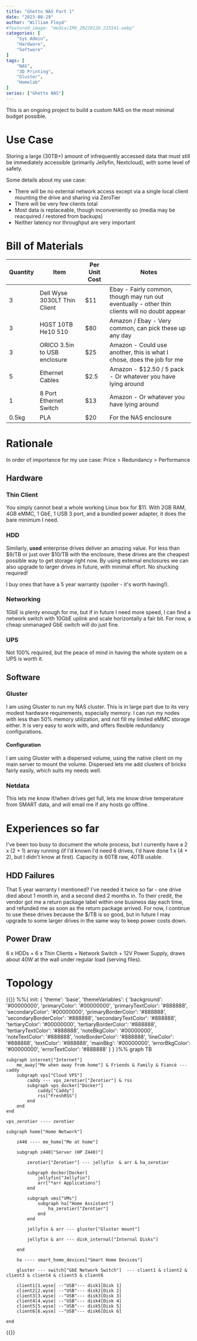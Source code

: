 ```yaml
---
title: "Ghetto NAS Part 1"
date: "2023-08-29"
author: "William Floyd"
#featured_image: "media/IMG_20220126_225541.webp"
categories: [
    "Sys Admin",
    "Hardware",
    "Software"
]
tags: [
    "NAS",
    "3D Printing",
    "Gluster",
    "Homelab"
]
series: ["Ghetto NAS"]
---
```


This is an ongoing project to build a custom NAS on the most minimal budget possible.

# Use Case

Storing a large (30TB+) amount of infrequently accessed data that must still be immediately accessible (primarily Jellyfin, Nextcloud), with some level of safety.

Some details about my use case:
* There will be no external network access except via a single local client mounting the drive and sharing via ZeroTier
* There will be very few clients total
* Most data is replaceable, though inconveniently so (media may be reacquired / restored from backups)
* Neither latency nor throughput are very important

# Bill of Materials

| Quantity | Item                         | Per Unit Cost | Notes                                                                                         |
|----------|------------------------------|---------------|-----------------------------------------------------------------------------------------------|
| 3        | Dell Wyse 3030LT Thin Client | $11           | Ebay - Fairly common, though may run out eventually - other thin clients will no doubt appear |
| 3        | HGST 10TB He10 510           | $80           | Amazon / Ebay - Very common, can pick these up any day                                        |
| 3        | ORICO 3.5in to USB enclosure | $25           | Amazon - Could use another, this is what I chose, does the job for me                         |
| 5        | Ethernet Cables              | $2.5          | Amazon - $12.50 / 5 pack - Or whatever you have lying around                                  |
| 1        | 8 Port Ethernet Switch       | $13           | Amazon - Or whatever you have lying around                                                    |
| 0.5kg    | PLA                          | $20           | For the NAS enclosure                                                                         |

# Rationale

In order of importance for my use case: Price > Redundancy > Performance

## Hardware

### Thin Client
You simply cannot beat a whole working Linux box for $11.
With 2GB RAM, 4GB eMMC, 1 GbE, 1 USB 3 port, and a bundled power adapter, it does the bare minimum I need.

### HDD
Similarly, **used** enterprise drives deliver an amazing value.
For less than $9/TB or just over $10/TB with the enclosure, these drives are the cheapest possible way to get storage right now.
By using external enclosures we can also upgrade to larger drives in future, with minimal effort.
No shucking required!

I buy ones that have a 5 year warranty (spoiler - it's worth having!).

### Networking
1GbE is plenty enough for me, but if in future I need more speed, I can find a network switch with 10GbE uplink and scale horizontally a fair bit.
For now, a cheap unmanaged GbE switch will do just fine.

### UPS
Not 100% required, but the peace of mind in having the whole system on a UPS is worth it.

## Software

### Gluster

I am using Gluster to run my NAS cluster.
This is in large part due to its very modest hardware requirements, especially memory.
I can run my nodes with less than 50% memory utilization, and not fill my limited eMMC storage either.
It is very easy to work with, and offers flexible redundancy configurations.

#### Configuration

I am using Gluster with a dispersed volume, using the native client on my main server to mount the volume.
Dispersed lets me add clusters of bricks fairly easily, which suits my needs well.

### Netdata

This lets me know if/when drives get full, lets me know drive temperature from SMART data, and will email me if any hosts go offline.

# Experiences so far

I've been too busy to document the whole process, but I currently have a 2 x (2 + 1) array running (if I'd known I'd need 6 drives, I'd have done 1 x (4 + 2), but I didn't know at first).
Capacity is 60TB raw, 40TB usable.

## HDD Failures

That 5 year warranty I mentioned?
I've needed it twice so far - one drive died about 1 month in, and a second died 2 months in.
To their credit, the vendor got me a return package label within one business day each time, and refunded me as soon as the return package arrived.
For now, I continue to use these drives because the $/TB is so good, but in future I may upgrade to some larger drives in the same way to keep power costs down.

## Power Draw

6 x HDDs + 6 x Thin Clients + Network Switch + 12V Power Supply, draws about 40W at the wall under regular load (serving files).

# Topology

{{<mermaid>}}
%%{
  init: {
    'theme': 'base',
    'themeVariables': {
        'background': '#00000000',
        'primaryColor': '#00000000',
        'primaryTextColor': '#888888',
        'secondaryColor': '#00000000',
        'primaryBorderColor': '#888888',
        'secondaryBorderColor': '#888888',
        'secondaryTextColor': '#888888',
        'tertiaryColor': '#00000000',
        'tertiaryBorderColor': '#888888',
        'tertiaryTextColor': '#888888',
        'noteBkgColor': '#00000000',
        'noteTextColor': '#888888',
        'noteBorderColor': '#888888',
        'lineColor': '#888888',
        'textColor': '#888888',
        'mainBkg': '#00000000',
        'errorBkgColor': '#00000000',
        'errorTextColor': '#888888'
    }
  }
}%%
graph TB

    subgraph internet["Internet"]
        me_away["Me when away from home"] & Friends & Family & Fiancé --- caddy
        subgraph vps["Cloud VPS"]
            caddy --- vps_zerotier["Zerotier"] & rss
            subgraph vps_docker["Docker"]
                caddy["Caddy"]
                rss["FreshRSS"]
            end
        end
    end

    vps_zerotier ---- zerotier

    subgraph home["Home Network"]
    
        z440 ---- me_home["Me at home"]

        subgraph z440["Server (HP Z440)"]

            zerotier["Zerotier"] --- jellyfin  & arr & ha_zerotier

            subgraph docker[Docker]
                jellyfin["Jellyfin"]
                arr["*arr Applications"]
            end

            subgraph vms["VMs"]
                subgraph ha["Home Assistant"]
                    ha_zerotier["Zerotier"]
                end
            end

            jellyfin & arr --- gluster["Gluster mount"]

            jellyfin & arr --- disk_internal["Internal Disks"]

        end

        ha ---- smart_home_devices["Smart Home Devices"]

        gluster --- switch["GbE Network Switch"]  --- client1 & client2 & client3 & client4 & client5 & client6

        client1[1.wyse] --"USB"--- disk1[Disk 1]
        client2[2.wyse] --"USB"--- disk2[Disk 2]
        client3[3.wyse] --"USB"--- disk3[Disk 3]
        client4[4.wyse] --"USB"--- disk4[Disk 4]
        client5[5.wyse] --"USB"--- disk5[Disk 5]
        client6[6.wyse] --"USB"--- disk6[Disk 6]

    end



{{</mermaid>}}
